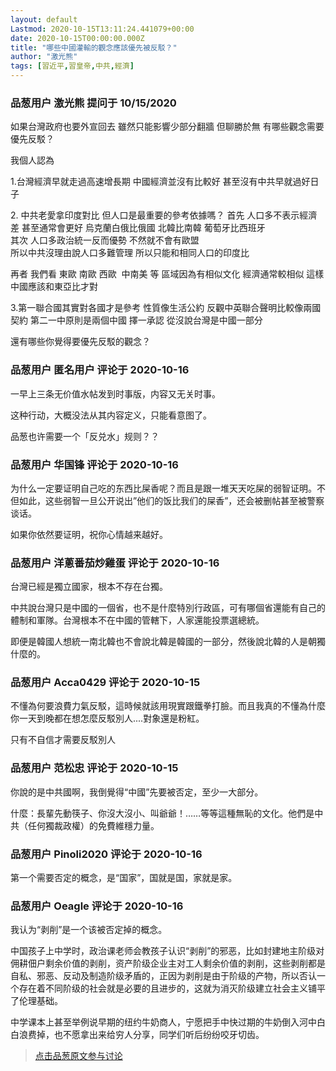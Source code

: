 ```yaml
---
layout: default
Lastmod: 2020-10-15T13:11:24.441079+00:00
date: 2020-10-15T00:00:00.000Z
title: "哪些中國灌輸的觀念應該優先被反駁？"
author: "激光熊"
tags: [習近平,習皇帝,中共,經濟]
---
```



### 品葱用户 **激光熊** 提问于 10/15/2020
    
如果台灣政府也要外宣回去 雖然只能影響少部分翻牆 但聊勝於無 有哪些觀念需要優先反駁？  
  
我個人認為  
  
1.台灣經濟早就走過高速增長期 中國經濟並沒有比較好 甚至沒有中共早就過好日子  
  
2\. 中共老愛拿印度對比 但人口是最重要的參考依據嗎？ 首先 人口多不表示經濟差 甚至通常會更好 烏克蘭白俄比俄國 北韓比南韓 葡萄牙比西班牙  
其次 人口多政治統一反而優勢 不然就不會有歐盟   
所以中共沒理由說人口多難管理 所以只能和相同人口的印度比  
  
再者 我們看 東歐 南歐 西歐  中南美 等 區域因為有相似文化 經濟通常較相似 這樣中國應該和東亞比才對    
  
  
3.第一聯合國其實對各國才是參考 性質像生活公約 反觀中英聯合聲明比較像兩國契約 第二一中原則是兩個中國 擇一承認 從沒說台灣是中國一部分  
  
還有哪些你覺得要優先反駁的觀念？
    
                

### 品葱用户 **匿名用户** 评论于 2020-10-16
        
一早上三条无价值水帖发到时事版，内容又无关时事。  
  
这种行动，大概没法从其内容定义，只能看意图了。  
  
品葱也许需要一个「反兑水」规则？？
        
                

### 品葱用户 **华国锋** 评论于 2020-10-16
        
为什么一定要证明自己吃的东西比屎香呢？而且是跟一堆天天吃屎的弱智证明。不但如此，这些弱智一旦公开说出”他们的饭比我们的屎香”，还会被删帖甚至被警察谈话。  
  
如果你依然要证明，祝你心情越来越好。
        
                

### 品葱用户 **洋蔥番茄炒雞蛋** 评论于 2020-10-16
        
台灣已經是獨立國家，根本不存在台獨。  
  
中共說台灣只是中國的一個省，也不是什麼特別行政區，可有哪個省還能有自己的體制和軍隊。台灣根本不在中國的管轄下，人家還能投票選總統。  
  
即便是韓國人想統一南北韓也不會說北韓是韓國的一部分，然後說北韓的人是朝獨什麼的。
        
                

### 品葱用户 **Acca0429** 评论于 2020-10-15
        
不懂為何要浪費力氣反駁，這時候就該用現實跟鐵拳打臉。而且我真的不懂為什麼你一天到晚都在想怎麼反駁別人....對象還是粉紅。  
  
只有不自信才需要反駁別人
        
                

### 品葱用户 **范松忠** 评论于 2020-10-15
        
你說的是中共國啊，我倒覺得“中國”先要被否定，至少一大部分。  
  
什麼：長輩先動筷子、你沒大沒小、叫爺爺！……等等這種無恥的文化。他們是中共（任何獨裁政權）的免費維穩力量。
        
                

### 品葱用户 **Pinoli2020** 评论于 2020-10-16
        
第一个需要否定的概念，是“国家”，国就是国，家就是家。
        
                

### 品葱用户 **Oeagle** 评论于 2020-10-16
        
我认为“剥削”是一个该被否定掉的概念。  
  
中国孩子上中学时，政治课老师会教孩子认识“剥削”的邪恶，比如封建地主阶级对佣耕佃户剩余价值的剥削，资产阶级企业主对工人剩余价值的剥削，这些剥削都是自私、邪恶、反动及制造阶级矛盾的，正因为剥削是由于阶级的产物，所以否认一个存在着不同阶级的社会就是必要的且进步的，这就为消灭阶级建立社会主义铺平了伦理基础。  
  
中学课本上甚至举例说早期的纽约牛奶商人，宁愿把手中快过期的牛奶倒入河中白白浪费掉，也不愿拿出来给穷人分享，同学们听后纷纷咬牙切齿。
        
                





> [点击品葱原文参与讨论](https://pincong.rocks/question/32239)

